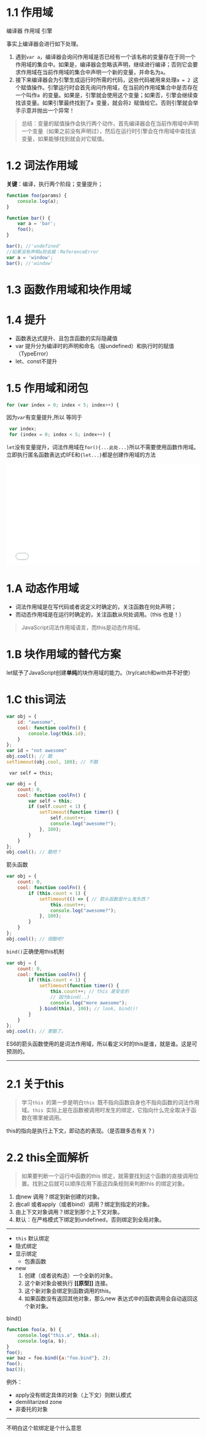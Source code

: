 # 1.1 作用域
编译器 作用域 引擎

事实上编译器会进行如下处理。
1. 遇到`var a`，编译器会询问作用域是否已经有一个该名称的变量存在于同一个作用域的集合中。如果是，编译器会忽略该声明，继续进行编译；否则它会要求作用域在当前作用域的集合中声明一个新的变量，并命名为`a`。
2. 接下来编译器会为引擎生成运行时所需的代码，这些代码被用来处理`a = 2 `这个赋值操作。引擎运行时会首先询问作用域，在当前的作用域集合中是否存在一个叫作`a `的变量。如果是，引擎就会使用这个变量；如果否，引擎会继续查找该变量。如果引擎最终找到了`a `变量，就会将`2 `赋值给它。否则引擎就会举手示意并抛出一个异常！

> 总结：变量的赋值操作会执行两个动作，首先编译器会在当前作用域中声明一个变量（如果之前没有声明过），然后在运行时引擎会在作用域中查找该变量，如果能够找到就会对它赋值。


# 1.2 词法作用域
**关键**：编译，执行两个阶段；变量提升；

```js
function foo(params) {
    console.log(a);
}

function bar() {
    var a = 'bar';
    foo();
}

bar(); //'undefined'
//如果没有声明a则会报：ReferenceError
var a = 'window';
bar(); //'window'
```
# 1.3 函数作用域和块作用域

# 1.4 提升
- 函数表达式提升、且包含函数的实际隐藏值
- var 提升分为编译时的声明和命名（报undefined）和执行时的赋值（TypeError）
- let、const不提升

# 1.5 作用域和闭包

```js
for (var index = 0; index < 5; index++) {
```
因为`var`有变量提升,所以 等同于
```js
 var index;
 for (index = 0; index < 5; index++) {
```
`let`没有变量提升，词法作用域在`for(){...此处...}`所以不需要使用函数作用域。立即执行匿名函数表达式IIFE和`{let...}`都是创建作用域的方法

<iframe height='265' scrolling='no' title='Closure' src='//codepen.io/singlone/embed/zRvroG/?height=265&theme-id=dark&default-tab=js,result&embed-version=2' frameborder='no' allowtransparency='true' allowfullscreen='true' style='width: 100%;'>See the Pen <a href='https://codepen.io/singlone/pen/zRvroG/'>Closure</a> by ShoneSingLone (<a href='https://codepen.io/singlone'>@singlone</a>) on <a href='https://codepen.io'>CodePen</a>.
</iframe>

# 1.A 动态作用域
- 词法作用域是在写代码或者说定义时确定的，关注函数在何处声明；
- 而动态作用域是在运行时确定的，关注函数从何处调用。（this 也是！）

>JavaScript词法作用域语言，而this是动态作用域。

# 1.B 块作用域的替代方案
let赋予了JavaScript创建**单纯**的块作用域的能力。（try/catch和with并不好使）

# 1.C this词法

```js
var obj = {
    id: "awesome",
    cool: function coolFn() {
        console.log(this.id);
    }
};
var id = "not awesome"
obj.cool(); // 酷
setTimeout(obj.cool, 100); // 不酷
```
` var self = this;`
```js
var obj = {
    count: 0,
    cool: function coolFn() {
        var self = this;
        if (self.count < 1) {
            setTimeout(function timer() {
                self.count++;
                console.log("awesome?");
            }, 100);
        }
    }
};
obj.cool(); // 酷吧？
```
箭头函数
```js
var obj = {
    count: 0,
    cool: function coolFn() {
        if (this.count < 1) {
            setTimeout(() => { // 箭头函数是什么鬼东西？
                this.count++;
                console.log("awesome?");
            }, 100);
        }
    }
};
obj.cool(); // 很酷吧?
```
`bind()`正确使用this机制
```js
var obj = {
    count: 0,
    cool: function coolFn() {
        if (this.count < 1) {
            setTimeout(function timer() {
                this.count++; // this 是安全的
                // 因为bind(..)
                console.log("more awesome");
            }.bind(this), 100); // look, bind()!
        }
    }
};
obj.cool(); // 更酷了。
```

ES6的箭头函数使用的是词法作用域，所以看定义时的this是谁，就是谁。这是可预测的。

---

# 2.1 关于this
>学习`this `的第一步是明白`this `既不指向函数自身也不指向函数的词法作用域。`this `实际上是在函数被调用时发生的绑定，它指向什么完全取决于函数在哪里被调用。

this的指向是执行上下文，即动态的表现。（是否跟多态有关？）

# 2.2 this全面解析

>如果要判断一个运行中函数的this 绑定，就需要找到这个函数的直接调用位置。找到之后就可以顺序应用下面这四条规则来判断this 的绑定对象。
1. 由new 调用？绑定到新创建的对象。
1. 由call 或者apply（或者bind）调用？绑定到指定的对象。
1. 由上下文对象调用？绑定到那个上下文对象。
1. 默认：在严格模式下绑定到undefined，否则绑定到全局对象。

---

- `this` 默认绑定
- 隐式绑定
- 显示绑定
    - 包裹函数
- new 
    1. 创建（或者说构造）一个全新的对象。
    1. 这个新对象会被执行 **[[原型]]** 连接。
    1. 这个新对象会绑定到函数调用的this。
    1. 如果函数没有返回其他对象，那么new 表达式中的函数调用会自动返回这个新对象。

bind()
```js
function foo(a, b) {
    console.log("this.a", this.a);
    console.log(a, b);
}
foo();
var baz = foo.bind({a:"foo.bind"}, 2);
foo();
baz(3);
```

例外：
- apply没有绑定具体的对象（上下文）则默认模式
- demilitarized zone
- 非委托的对象


---
不明白这个软绑定是个什么意思
